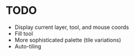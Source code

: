 # TODO

- Display current layer, tool, and mouse coords
- Fill tool
- More sophisticated palette (tile variations)
- Auto-tiling
